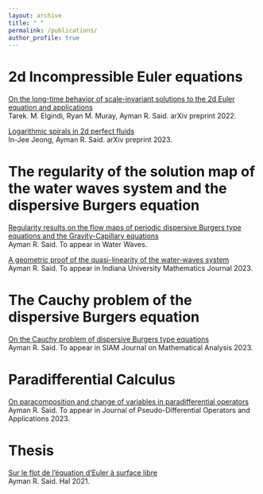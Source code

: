 ```yaml
---
layout: archive
title: " "
permalink: /publications/
author_profile: true
---
```


# 2d Incompressible Euler equations 

[On the long-time behavior of scale-invariant solutions to the 2d Euler equation and applications](https://arxiv.org/abs/2211.08418) <br/>
Tarek. M. Elgindi, Ryan M. Muray, Ayman R. Said. arXiv preprint 2022.

[Logarithmic spirals in 2d perfect fluids](https://arxiv.org/abs/2302.09447) <br/>
In-Jee Jeong, Ayman R. Said. arXiv preprint 2023.

# The regularity of the solution map of the water waves system and the dispersive Burgers equation

[Regularity results on the flow maps of periodic dispersive Burgers type equations and the Gravity-Capillary equations](https://arxiv.org/abs/2103.03576) <br/>
Ayman R. Said. To appear in Water Waves.

[A geometric proof of the quasi-linearity of the water-waves system](https://arxiv.org/abs/2002.02940)<br/>
Ayman R. Said. To appear in Indiana University Mathematics Journal 2023.

# The Cauchy problem of the dispersive Burgers equation

[On the Cauchy problem of dispersive Burgers type equations](https://arxiv.org/abs/2103.03588)<br/>
Ayman R. Said. To appear in SIAM Journal on Mathematical Analysis 2023.

# Paradifferential Calculus

[On paracomposition and change of variables in paradifferential operators](https://arxiv.org/abs/2002.02943) <br/>
Ayman R. Said. To appear in Journal of Pseudo-Differential Operators and Applications 2023.

# Thesis

[Sur le flot de l’équation d’Euler à surface libre](https://tel.archives-ouvertes.fr/tel-03267703/document) <br/>
Ayman R. Said. Hal 2021.

